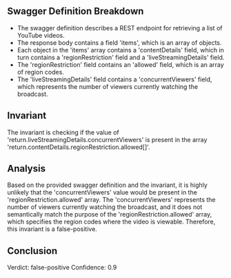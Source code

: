 ## Swagger Definition Breakdown
- The swagger definition describes a REST endpoint for retrieving a list of YouTube videos.
- The response body contains a field 'items', which is an array of objects.
- Each object in the 'items' array contains a 'contentDetails' field, which in turn contains a 'regionRestriction' field and a 'liveStreamingDetails' field.
- The 'regionRestriction' field contains an 'allowed' field, which is an array of region codes.
- The 'liveStreamingDetails' field contains a 'concurrentViewers' field, which represents the number of viewers currently watching the broadcast.

## Invariant
The invariant is checking if the value of 'return.liveStreamingDetails.concurrentViewers' is present in the array 'return.contentDetails.regionRestriction.allowed[]'.

## Analysis
Based on the provided swagger definition and the invariant, it is highly unlikely that the 'concurrentViewers' value would be present in the 'regionRestriction.allowed' array. The 'concurrentViewers' represents the number of viewers currently watching the broadcast, and it does not semantically match the purpose of the 'regionRestriction.allowed' array, which specifies the region codes where the video is viewable. Therefore, this invariant is a false-positive.

## Conclusion
Verdict: false-positive
Confidence: 0.9
